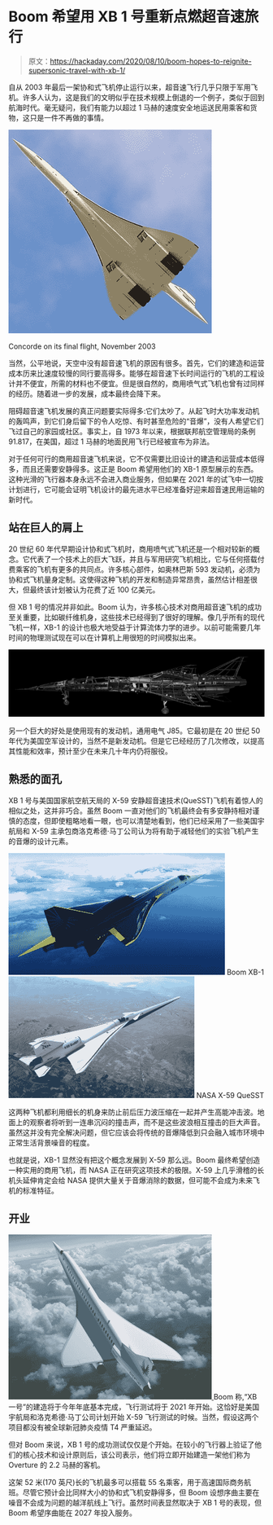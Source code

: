 # Boom 希望用 XB 1 号重新点燃超音速旅行

> 原文：<https://hackaday.com/2020/08/10/boom-hopes-to-reignite-supersonic-travel-with-xb-1/>

自从 2003 年最后一架协和式飞机停止运行以来，超音速飞行几乎只限于军用飞机。许多人认为，这是我们的文明似乎在技术规模上倒退的一个例子，类似于回到航海时代。毫无疑问，我们有能力以超过 1 马赫的速度安全地运送民用乘客和货物，这只是一件不再做的事情。

[![](img/b355102cf1619172cbd0ac4c7a3c9967.png)](https://hackaday.com/wp-content/uploads/2020/07/xb1_concorde.jpg)

Concorde on its final flight, November 2003

当然，公平地说，天空中没有超音速飞机的原因有很多。首先，它们的建造和运营成本历来比速度较慢的同行要高得多。能够在超音速下长时间运行的飞机的工程设计并不便宜，所需的材料也不便宜。但是很自然的，商用喷气式飞机也曾有过同样的经历。随着进一步的发展，成本最终会降下来。

阻碍超音速飞机发展的真正问题要实际得多:它们太吵了。从起飞时大功率发动机的轰鸣声，到它们身后留下的令人吃惊、有时甚至危险的“音爆”，没有人希望它们飞过自己的家园或社区。事实上，自 1973 年以来，根据联邦航空管理局的条例 91.817，在美国，超过 1 马赫的地面民用飞行已经被宣布为非法。

对于任何可行的商用超音速飞机来说，它不仅需要比旧设计的建造和运营成本低得多，而且还需要安静得多。这正是 Boom 希望用他们的 XB-1 原型展示的东西。这种光滑的飞行器本身永远不会进入商业服务，但如果在 2021 年的试飞中一切按计划进行，它可能会证明飞机设计的最先进水平已经准备好迎来超音速民用运输的新时代。

## 站在巨人的肩上

20 世纪 60 年代早期设计协和式飞机时，商用喷气式飞机还是一个相对较新的概念。它代表了一个技术上的巨大飞跃，并且与军用研究飞机相比，它与任何搭载付费乘客的飞机有更多的共同点。许多核心部件，如奥林巴斯 593 发动机，必须为协和式飞机量身定制。这使得这种飞机的开发和制造异常昂贵，虽然估计相差很大，但最终该计划被认为花费了近 100 亿美元。

但 XB 1 号的情况并非如此。Boom 认为，许多核心技术对商用超音速飞机的成功至关重要，比如碳纤维机身，这些技术已经得到了很好的理解。像几乎所有的现代飞机一样，XB-1 的设计也极大地受益于计算流体力学的进步。以前可能需要几年时间的物理测试现在可以在计算机上用很短的时间模拟出来。

[![](img/f36dce89f4141715a93999b7b17721ad.png)](https://hackaday.com/wp-content/uploads/2020/07/xb1_frame2.png)

另一个巨大的好处是使用现有的发动机，通用电气 J85。它最初是在 20 世纪 50 年代为美国空军设计的，当然不是新发动机。但是它已经经历了几次修改，以提高其性能和效率，预计至少在未来几十年内仍将服役。

## 熟悉的面孔

XB 1 号与美国国家航空航天局的 X-59 安静超音速技术(QueSST)飞机有着惊人的相似之处，这并非巧合。虽然 Boom 一直对他们的飞机最终会有多安静持相对谨慎的态度，但即使粗略地看一眼，也可以清楚地看到，他们已经采用了一些美国宇航局和 X-59 主承包商洛克希德·马丁公司认为将有助于减轻他们的实验飞机产生的音爆的设计元素。

 [![Boom XB-1](img/bc9c557310a66e6b7384621c817ab483.png "xb1_render1")](https://i0.wp.com/hackaday.com/wp-content/uploads/2020/07/xb1_render1.jpg?ssl=1) Boom XB-1 [![NASA X-59 QueSST](img/2111324253724dc0ae3ccdd0f82c7977.png "xb1_render2")](https://i0.wp.com/hackaday.com/wp-content/uploads/2020/07/xb1_render2.jpg?ssl=1) NASA X-59 QueSST

这两种飞机都利用细长的机身来防止前后压力波压缩在一起并产生高能冲击波。地面上的观察者将听到一连串沉闷的撞击声，而不是这些波浪相互撞击的巨大声音。虽然这并没有完全解决问题，但它应该会将传统的音爆降低到只会融入城市环境中正常生活背景噪音的程度。

也就是说，XB-1 显然没有把这个概念发展到 X-59 那么远。Boom 最终希望创造一种实用的商用飞机，而 NASA 正在研究这项技术的极限。X-59 上几乎滑稽的长机头延伸肯定会给 NASA 提供大量关于音爆消除的数据，但可能不会成为未来飞机的标准特征。

## 开业

[![](img/98874c83fc4d7d4890bd6d571be80bb6.png) ](https://hackaday.com/wp-content/uploads/2020/07/xb1_overture.jpg) Boom 称,“XB 一号”的建造将于今年年底基本完成，飞行测试将于 2021 年开始。这恰好是美国宇航局和洛克希德·马丁公司计划开始 X-59 飞行测试的时候。当然，假设这两个项目都没有被全球新冠肺炎疫情 T4 严重延迟。

但对 Boom 来说，XB 1 号的成功测试仅仅是个开始。在较小的飞行器上验证了他们的核心技术和设计原则后，该公司表示，他们将立即开始建造一架他们称为 Overture 的 2.2 马赫的客机。

这架 52 米(170 英尺)长的飞机最多可以搭载 55 名乘客，用于高速国际商务航班。尽管它预计会比同样大小的协和式飞机安静得多，但 Boom 设想序曲主要在噪音不会成为问题的越洋航线上飞行。虽然时间表显然取决于 XB 1 号的表现，但 Boom 希望序曲能在 2027 年投入服务。